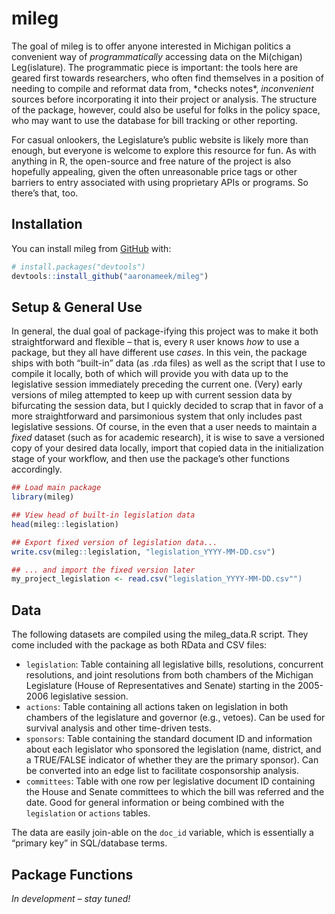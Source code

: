 
<!-- README.md is generated from README.Rmd. Please edit that file -->

# mileg

<!-- badges: start -->

<!-- badges: end -->

The goal of mileg is to offer anyone interested in Michigan politics a
convenient way of *programmatically* accessing data on the Mi(chigan)
Leg(islature). The programmatic piece is important: the tools here are
geared first towards researchers, who often find themselves in a
position of needing to compile and reformat data from, \*checks notes\*,
*inconvenient* sources before incorporating it into their project or
analysis. The structure of the package, however, could also be useful
for folks in the policy space, who may want to use the database for bill
tracking or other reporting.

For casual onlookers, the Legislature’s public website is likely more
than enough, but everyone is welcome to explore this resource for fun.
As with anything in R, the open-source and free nature of the project is
also hopefully appealing, given the often unreasonable price tags or
other barriers to entry associated with using proprietary APIs or
programs. So there’s that, too.

## Installation

You can install mileg from [GitHub](https://github.com/) with:

``` r
# install.packages("devtools")
devtools::install_github("aaronameek/mileg")
```

## Setup & General Use

In general, the dual goal of package-ifying this project was to make it
both straightforward and flexible – that is, every `R` user knows *how*
to use a package, but they all have different use *cases*. In this vein,
the package ships with both “built-in” data (as .rda files) as well as
the script that I use to compile it locally, both of which will provide
you with data up to the legislative session immediately preceding the
current one. (Very) early versions of mileg attempted to keep up with
current session data by bifurcating the session data, but I quickly
decided to scrap that in favor of a more straightforward and
parsimonious system that only includes past legislative sessions. Of
course, in the even that a user needs to maintain a *fixed* dataset
(such as for academic research), it is wise to save a versioned copy of
your desired data locally, import that copied data in the initialization
stage of your workflow, and then use the package’s other functions
accordingly.

``` r
## Load main package
library(mileg)

## View head of built-in legislation data
head(mileg::legislation)

## Export fixed version of legislation data...
write.csv(mileg::legislation, "legislation_YYYY-MM-DD.csv")

## ... and import the fixed version later
my_project_legislation <- read.csv("legislation_YYYY-MM-DD.csv"")
```

## Data

The following datasets are compiled using the mileg_data.R script. They
come included with the package as both RData and CSV files:

- `legislation`: Table containing all legislative bills, resolutions,
  concurrent resolutions, and joint resolutions from both chambers of
  the Michigan Legislature (House of Representatives and Senate)
  starting in the 2005-2006 legislative session.
- `actions`: Table containing all actions taken on legislation in both
  chambers of the legislature and governor (e.g., vetoes). Can be used
  for survival analysis and other time-driven tests.
- `sponsors`: Table containing the standard document ID and information
  about each legislator who sponsored the legislation (name, district,
  and a TRUE/FALSE indicator of whether they are the primary sponsor).
  Can be converted into an edge list to facilitate cosponsorship
  analysis.
- `committees`: Table with one row per legislative document ID
  containing the House and Senate committees to which the bill was
  referred and the date. Good for general information or being combined
  with the `legislation` or `actions` tables.

The data are easily join-able on the `doc_id` variable, which is
essentially a “primary key” in SQL/database terms.

## Package Functions

*In development – stay tuned!*
